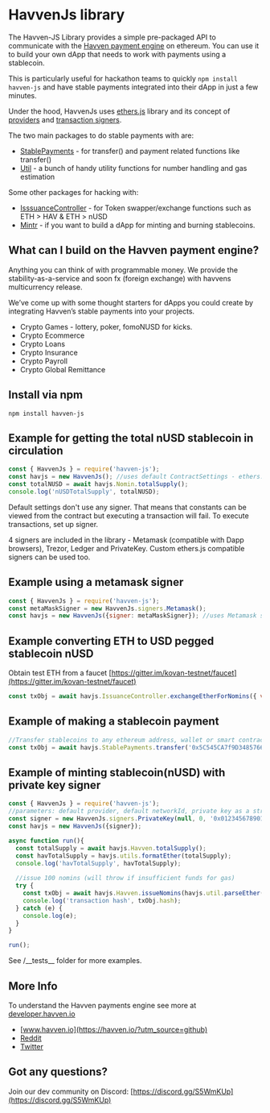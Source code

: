 HavvenJs library
========

The Havven-JS Library provides a simple pre-packaged API to communicate with the [Havven payment engine](https://www.havven.io) on ethereum. You can use it to build your own dApp that needs to work with payments using a stablecoin.

This is particularly useful for hackathon teams to quickly `npm install havven-js` and have stable payments integrated into their dApp in just a few minutes.

Under the hood, HavvenJs uses [ethers.js](https://github.com/ethers-io/ethers.js/) library and its concept of [providers](https://docs.ethers.io/ethers.js/html/api-providers.html) and [transaction signers](https://docs.ethers.io/ethers.js/html/api-contract.html#custom-signer).

The two main packages to do stable payments with are:
- [StablePayments](https://havvenjs.havven.io/stablepayments) - for transfer() and payment related functions like transfer()
- [Util](https://havvenjs.havven.io/util) - a bunch of handy utility functions for number handling and gas estimation

Some other packages for hacking with:
- [IsssuanceController](https://havvenjs.havven.io/issuancecontroller) - for Token swapper/exchange functions such as ETH > HAV & ETH > nUSD
- [Mintr](https://havvenjs.havven.io/mintr)  - if you want to build a dApp for minting and burning stablecoins.

What can I build on the Havven payment engine? 
----
Anything you can think of with programmable money. We provide the stability-as-a-service and soon fx (foreign exchange) with havvens multicurrency release.

We’ve come up with some thought starters for dApps you could create by integrating Havven’s stable payments into your projects.
- Crypto Games - lottery, poker, fomoNUSD for kicks. 
- Crypto Ecommerce
- Crypto Loans
- Crypto Insurance
- Crypto Payroll
- Crypto Global Remittance


Install via npm
----
`npm install havven-js`

Example for getting the total nUSD stablecoin in circulation
------
```javascript
const { HavvenJs } = require('havven-js');
const havjs = new HavvenJs(); //uses default ContractSettings - ethers.js default provider, mainnet
const totalNUSD = await havjs.Nomin.totalSupply(); 
console.log('nUSDTotalSupply', totalNUSD);
```

Default settings don't use any signer. That means that constants can be viewed from the contract but executing a transaction will fail.
To execute transactions, set up signer.

4 signers are included in the library - Metamask (compatible with Dapp browsers), Trezor, Ledger and PrivateKey.
Custom ethers.js compatible signers can be used too.


Example using a metamask signer
------
```javascript
const { HavvenJs } = require('havven-js');
const metaMaskSigner = new HavvenJs.signers.Metamask();
const havjs = new HavvenJs({signer: metaMaskSigner}); //uses Metamask signer and default infura.io provider on mainnet
```

Example converting ETH to USD pegged stablecoin nUSD
------
Obtain test ETH from a faucet [https://gitter.im/kovan-testnet/faucet](https://gitter.im/kovan-testnet/faucet)
```javascript
const txObj = await havjs.IssuanceController.exchangeEtherForNomins({ value: havjs.util.parseEther("0.123") });
```

Example of making a stablecoin payment
------
```javascript
//Transfer stablecoins to any ethereum address, wallet or smart contract
const txObj = await havjs.StablePayments.transfer('0x5C545CA7f9D34857664FDCe6aDC22edcF1D5061f', nUSDReceived); 
```

Example of minting stablecoin(nUSD) with private key signer
------
```javascript
const { HavvenJs } = require('havven-js');
//parameters: default provider, default networkId, private key as a string
const signer = new HavvenJs.signers.PrivateKey(null, 0, '0x0123456789012345678901234567890123456789012345678901234567890123');
const havjs = new HavvenJs({signer});

async function run(){
  const totalSupply = await havjs.Havven.totalSupply();
  const havTotalSupply = havjs.utils.formatEther(totalSupply);
  console.log('havTotalSupply', havTotalSupply);
  
  //issue 100 nomins (will throw if insufficient funds for gas)
  try {
    const txObj = await havjs.Havven.issueNomins(havjs.util.parseEther("100")); //execute transaction (requires gas)
    console.log('transaction hash', txObj.hash);
  } catch (e) {
    console.log(e);
  }
}

run();
```

See /\_\_tests__  folder for more examples.


More Info
------
To understand the Havven payments engine see more at [developer.havven.io](https://developer.havven.io)
- [www.havven.io](https://havven.io/?utm_source=github) 
- [Reddit](https://twitter.com/havven_io?utm_source=github)
- [Twitter](https://www.reddit.com/r/havven/?utm_source=github)

Got any questions?
------
Join our dev community on Discord: [https://discord.gg/S5WmKUp](https://discord.gg/S5WmKUp)
